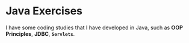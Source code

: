 # Java Exercises


 
I have some coding studies that I have developed in Java, such as **OOP Principles**, **JDBC**, **`Servlets`**.



